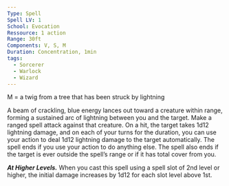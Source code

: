 ```yaml
---
Type: Spell
Spell LV: 1
School: Evocation
Ressource: 1 action
Range: 30ft
Components: V, S, M
Duration: Concentration, 1min
tags:
  - Sorcerer
  - Warlock
  - Wizard
---
```

M = a twig from a tree that has been struck by lightning

A beam of crackling, blue energy lances out toward a creature within range, forming a sustained arc of lightning between you and the target. Make a ranged spell attack against that creature. On a hit, the target takes 1d12 lightning damage, and on each of your turns for the duration, you can use your action to deal 1d12 lightning damage to the target automatically. The spell ends if you use your action to do anything else. The spell also ends if the target is ever outside the spell’s range or if it has total cover from you.

**_At Higher Levels._** When you cast this spell using a spell slot of 2nd level or higher, the initial damage increases by 1d12 for each slot level above 1st.